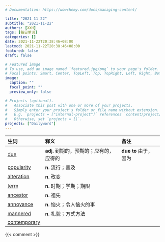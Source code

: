 ```yaml
---
# Documentation: https://wowchemy.com/docs/managing-content/

title: "2021 11 22"
subtitle: "2021-11-22"
authors: [XXH]
tags: [每日单词]
categories: []
date: 2021-11-22T20:38:46+08:00
lastmod: 2021-11-22T20:38:46+08:00
featured: false
draft: false

# Featured image
# To use, add an image named `featured.jpg/png` to your page's folder.
# Focal points: Smart, Center, TopLeft, Top, TopRight, Left, Right, BottomLeft, Bottom, BottomRight.
image:
  caption: ""
  focal_point: ""
  preview_only: false

# Projects (optional).
#   Associate this post with one or more of your projects.
#   Simply enter your project's folder or file name without extension.
#   E.g. `projects = ["internal-project"]` references `content/project/deep-learning/index.md`.
#   Otherwise, set `projects = []`.
projects: ["Dailyword"]
---
```


| 生词                                                      | 释义                                    | 备注                  |
| :-------------------------------------------------------- | :-------------------------------------- | :-------------------- |
| [due](http://www.youdao.com/w/eng/due/)                   | **adj.** 到期的，预期的；应有的，应得的 | **due to** 由于，因为 |
| [popularity](http://www.youdao.com/w/eng/popularity/)     | **n.** 流行；普及                       |                       |
| [alteration](http://www.youdao.com/w/eng/alteration/)     | **n.** 改变                             |                       |
| [term](http://www.youdao.com/w/eng/term/)                 | **n.** 时期；学期；期限                 |                       |
| [ancestor](http://www.youdao.com/w/eng/ancestor/)         | **n.** 祖先                             |                       |
| [annoyance](http://www.youdao.com/w/eng/annoyance/)       | **n.** 恼火；令人恼火的事               |                       |
| [mannered](http://www.youdao.com/w/eng/mannered/)         | **n.** 礼貌；方式方法                   |                       |
| [contemporary](http://www.youdao.com/w/eng/contemporary/) |                                         |                       |

{{< comment >}}
